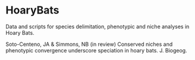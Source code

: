 # HoaryBats
Data and scripts for species delimitation, phenotypic and niche analyses in Hoary Bats.

Soto-Centeno, JA & Simmons, NB (in review) Conserved niches and phenotypic convergence underscore speciation in hoary bats. J. Biogeog.
